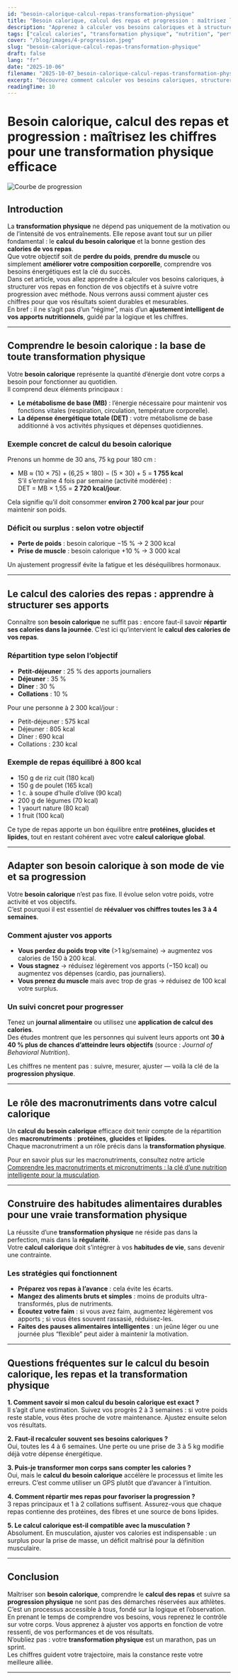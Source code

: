 ```yaml
---
id: "besoin-calorique-calcul-repas-transformation-physique"
title: "Besoin calorique, calcul des repas et progression : maîtrisez les chiffres pour une transformation physique efficace"
description: "Apprenez à calculer vos besoins caloriques et à structurer vos repas pour transformer votre corps durablement. Une méthode claire et chiffrée pour la perte de poids, la prise de muscle et l’amélioration des performances."
tags: ["calcul calories", "transformation physique", "nutrition", "perte de poids", "prise de muscle"]
cover: "/blog/images/4-progression.jpeg"
slug: "besoin-calorique-calcul-repas-transformation-physique"
draft: false
lang: "fr"
date: "2025-10-06"
filename: "2025-10-07_besoin-calorique-calcul-repas-transformation-physique.md"
excerpt: "Découvrez comment calculer vos besoins caloriques, structurer vos repas et suivre votre progression pour une transformation physique réussie. Une méthode complète pour comprendre vos apports, ajuster vos calories et atteindre vos objectifs."
readingTime: 10
---
```


# Besoin calorique, calcul des repas et progression : maîtrisez les chiffres pour une transformation physique efficace

![Courbe de progression](/blog/images/4-progression.jpeg)

## Introduction

La **transformation physique** ne dépend pas uniquement de la motivation ou de l’intensité de vos entraînements. Elle repose avant tout sur un pilier fondamental : le **calcul du besoin calorique** et la bonne gestion des **calories de vos repas**.  
Que votre objectif soit de **perdre du poids**, **prendre du muscle** ou simplement **améliorer votre composition corporelle**, comprendre vos besoins énergétiques est la clé du succès.  
Dans cet article, vous allez apprendre à calculer vos besoins caloriques, à structurer vos repas en fonction de vos objectifs et à suivre votre progression avec méthode. Nous verrons aussi comment ajuster ces chiffres pour que vos résultats soient durables et mesurables.  
En bref : il ne s’agit pas d’un “régime”, mais d’un **ajustement intelligent de vos apports nutritionnels**, guidé par la logique et les chiffres.

---

## Comprendre le **besoin calorique** : la base de toute transformation physique

Votre **besoin calorique** représente la quantité d’énergie dont votre corps a besoin pour fonctionner au quotidien.  
Il comprend deux éléments principaux :
- **Le métabolisme de base (MB)** : l’énergie nécessaire pour maintenir vos fonctions vitales (respiration, circulation, température corporelle).  
- **La dépense énergétique totale (DET)** : votre métabolisme de base additionné à vos activités physiques et dépenses quotidiennes.

### Exemple concret de calcul du besoin calorique
Prenons un homme de 30 ans, 75 kg pour 180 cm :
- MB ≈ (10 × 75) + (6,25 × 180) − (5 × 30) + 5 = **1 755 kcal**  
S’il s’entraîne 4 fois par semaine (activité modérée) :  
DET = MB × 1,55 = **2 720 kcal/jour**.  

Cela signifie qu’il doit consommer **environ 2 700 kcal par jour** pour maintenir son poids.

### Déficit ou surplus : selon votre objectif
- **Perte de poids** : besoin calorique −15 % → 2 300 kcal  
- **Prise de muscle** : besoin calorique +10 % → 3 000 kcal  

Un ajustement progressif évite la fatigue et les déséquilibres hormonaux.  

---

## Le **calcul des calories des repas** : apprendre à structurer ses apports

Connaître son **besoin calorique** ne suffit pas : encore faut-il savoir **répartir ses calories dans la journée**. C’est ici qu’intervient le **calcul des calories de vos repas**.

### Répartition type selon l’objectif
- **Petit-déjeuner** : 25 % des apports journaliers  
- **Déjeuner** : 35 %  
- **Dîner** : 30 %  
- **Collations** : 10 %  

Pour une personne à 2 300 kcal/jour :
- Petit-déjeuner : 575 kcal  
- Déjeuner : 805 kcal  
- Dîner : 690 kcal  
- Collations : 230 kcal  

### Exemple de repas équilibré à 800 kcal
- 150 g de riz cuit (180 kcal)  
- 150 g de poulet (165 kcal)  
- 1 c. à soupe d’huile d’olive (90 kcal)  
- 200 g de légumes (70 kcal)  
- 1 yaourt nature (80 kcal)  
- 1 fruit (100 kcal)  

Ce type de repas apporte un bon équilibre entre **protéines, glucides et lipides**, tout en restant cohérent avec votre **calcul calorique global**.

---

## Adapter son **besoin calorique** à son mode de vie et sa progression

Votre **besoin calorique** n’est pas fixe. Il évolue selon votre poids, votre activité et vos objectifs.  
C’est pourquoi il est essentiel de **réévaluer vos chiffres toutes les 3 à 4 semaines**.

### Comment ajuster vos apports
- **Vous perdez du poids trop vite** (>1 kg/semaine) → augmentez vos calories de 150 à 200 kcal.  
- **Vous stagnez** → réduisez légèrement vos apports (−150 kcal) ou augmentez vos dépenses (cardio, pas journaliers).  
- **Vous prenez du muscle** mais avec trop de gras → réduisez de 100 kcal votre surplus.

### Un suivi concret pour progresser
Tenez un **journal alimentaire** ou utilisez une **application de calcul des calories**.  
Des études montrent que les personnes qui suivent leurs apports ont **30 à 40 % plus de chances d’atteindre leurs objectifs** (source : *Journal of Behavioral Nutrition*).  

Les chiffres ne mentent pas : suivre, mesurer, ajuster — voilà la clé de la **progression physique**.

---

## Le rôle des **macronutriments** dans votre calcul calorique

Un **calcul du besoin calorique** efficace doit tenir compte de la répartition des **macronutriments** : **protéines**, **glucides** et **lipides**.  
Chaque macronutriment a un rôle précis dans la **transformation physique**.

Pour en savoir plus sur les macronutriments, consultez notre article [Comprendre les macronutriments et micronutriments : la clé d’une nutrition intelligente pour la musculation](blog/macronutriments_micronutriments_musculation).

---

## Construire des **habitudes alimentaires durables** pour une vraie transformation physique

La réussite d’une **transformation physique** ne réside pas dans la perfection, mais dans la **régularité**.  
Votre **calcul calorique** doit s’intégrer à vos **habitudes de vie**, sans devenir une contrainte.

### Les stratégies qui fonctionnent
- **Préparez vos repas à l’avance** : cela évite les écarts.  
- **Mangez des aliments bruts et simples** : moins de produits ultra-transformés, plus de nutriments.  
- **Écoutez votre faim** : si vous avez faim, augmentez légèrement vos apports ; si vous êtes souvent rassasié, réduisez-les.  
- **Faites des pauses alimentaires intelligentes** : un jeûne léger ou une journée plus “flexible” peut aider à maintenir la motivation.  

---

## Questions fréquentes sur le **calcul du besoin calorique**, les **repas** et la **transformation physique**

**1. Comment savoir si mon calcul du besoin calorique est exact ?**  
Il s’agit d’une estimation. Suivez vos progrès 2 à 3 semaines : si votre poids reste stable, vous êtes proche de votre maintenance. Ajustez ensuite selon vos résultats.

**2. Faut-il recalculer souvent ses besoins caloriques ?**  
Oui, toutes les 4 à 6 semaines. Une perte ou une prise de 3 à 5 kg modifie déjà votre dépense énergétique.

**3. Puis-je transformer mon corps sans compter les calories ?**  
Oui, mais le **calcul du besoin calorique** accélère le processus et limite les erreurs. C’est comme utiliser un GPS plutôt que d’avancer à l’intuition.

**4. Comment répartir mes repas pour favoriser la progression ?**  
3 repas principaux et 1 à 2 collations suffisent. Assurez-vous que chaque repas contienne des protéines, des fibres et une source de bons lipides.

**5. Le calcul calorique est-il compatible avec la musculation ?**  
Absolument. En musculation, ajuster vos calories est indispensable : un surplus pour la prise de masse, un déficit maîtrisé pour la définition musculaire.

---

## Conclusion

Maîtriser son **besoin calorique**, comprendre le **calcul des repas** et suivre sa **progression physique** ne sont pas des démarches réservées aux athlètes.  
C’est un processus accessible à tous, fondé sur la logique et l’observation.  
En prenant le temps de comprendre vos besoins, vous reprenez le contrôle sur votre corps. Vous apprenez à ajuster vos apports en fonction de votre ressenti, de vos performances et de vos résultats.  
N’oubliez pas : votre **transformation physique** est un marathon, pas un sprint.  
Les chiffres guident votre trajectoire, mais la constance reste votre meilleure alliée.

---
